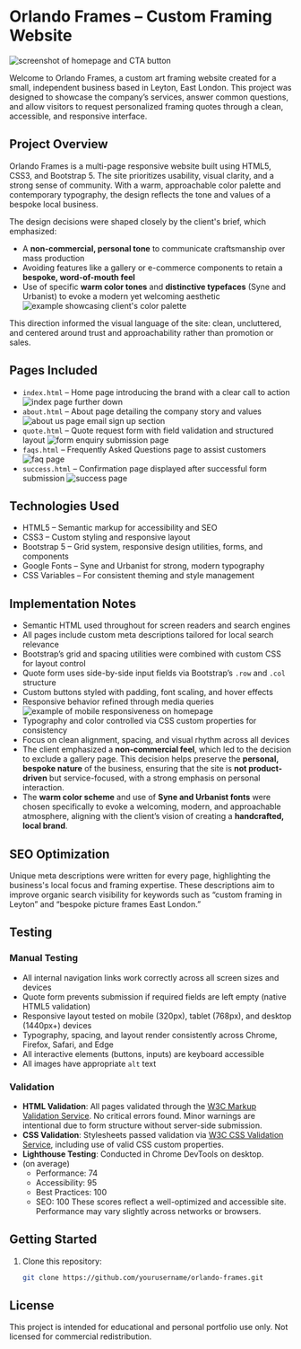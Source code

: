 # Orlando Frames – Custom Framing Website

![screenshot of homepage and CTA button](assets/readme-imgs/home-sc.png)

Welcome to Orlando Frames, a custom art framing website created for a small, independent business based in Leyton, East London. This project was designed to showcase the company’s services, answer common questions, and allow visitors to request personalized framing quotes through a clean, accessible, and responsive interface.

## Project Overview

Orlando Frames is a multi-page responsive website built using HTML5, CSS3, and Bootstrap 5. The site prioritizes usability, visual clarity, and a strong sense of community. With a warm, approachable color palette and contemporary typography, the design reflects the tone and values of a bespoke local business.

The design decisions were shaped closely by the client's brief, which emphasized:
- A **non-commercial, personal tone** to communicate craftsmanship over mass production
- Avoiding features like a gallery or e-commerce components to retain a **bespoke, word-of-mouth feel**
- Use of specific **warm color tones** and **distinctive typefaces** (Syne and Urbanist) to evoke a modern yet welcoming aesthetic
![example showcasing client's color palette](assets/readme-imgs/how-it-works-sc.png)

This direction informed the visual language of the site: clean, uncluttered, and centered around trust and approachability rather than promotion or sales.

## Pages Included

- `index.html` – Home page introducing the brand with a clear call to action
![index page further down](assets/readme-imgs/home-sc-box.png)
- `about.html` – About page detailing the company story and values
![about us page email sign up section](assets/readme-imgs/email-signup.png)
- `quote.html` – Quote request form with field validation and structured layout
![form enquiry submission page](assets/readme-imgs/get-a-quote.png)
- `faqs.html` – Frequently Asked Questions page to assist customers
![faq page](assets/readme-imgs/faq-sc.png)
- `success.html` – Confirmation page displayed after successful form submission
![success page](assets/readme-imgs/success.png)

## Technologies Used

- HTML5 – Semantic markup for accessibility and SEO
- CSS3 – Custom styling and responsive layout
- Bootstrap 5 – Grid system, responsive design utilities, forms, and components
- Google Fonts – Syne and Urbanist for strong, modern typography
- CSS Variables – For consistent theming and style management

## Implementation Notes

- Semantic HTML used throughout for screen readers and search engines
- All pages include custom meta descriptions tailored for local search relevance
- Bootstrap’s grid and spacing utilities were combined with custom CSS for layout control
- Quote form uses side-by-side input fields via Bootstrap’s `.row` and `.col` structure
- Custom buttons styled with padding, font scaling, and hover effects
- Responsive behavior refined through media queries
![example of mobile responsiveness on homepage](assets/readme-imgs/drop-in-mobile.png)
- Typography and color controlled via CSS custom properties for consistency
- Focus on clean alignment, spacing, and visual rhythm across all devices
- The client emphasized a **non-commercial feel**, which led to the decision to exclude a gallery page. This decision helps preserve the **personal, bespoke nature** of the business, ensuring that the site is **not product-driven** but service-focused, with a strong emphasis on personal interaction.
- The **warm color scheme** and use of **Syne and Urbanist fonts** were chosen specifically to evoke a welcoming, modern, and approachable atmosphere, aligning with the client’s vision of creating a **handcrafted, local brand**.

## SEO Optimization

Unique meta descriptions were written for every page, highlighting the business's local focus and framing expertise. These descriptions aim to improve organic search visibility for keywords such as “custom framing in Leyton” and “bespoke picture frames East London.”

## Testing

### Manual Testing

- All internal navigation links work correctly across all screen sizes and devices
- Quote form prevents submission if required fields are left empty (native HTML5 validation)
- Responsive layout tested on mobile (320px), tablet (768px), and desktop (1440px+) devices
- Typography, spacing, and layout render consistently across Chrome, Firefox, Safari, and Edge
- All interactive elements (buttons, inputs) are keyboard accessible
- All images have appropriate `alt` text

### Validation

- **HTML Validation**: All pages validated through the [W3C Markup Validation Service](https://validator.w3.org/). No critical errors found. Minor warnings are intentional due to form structure without server-side submission.
- **CSS Validation**: Stylesheets passed validation via [W3C CSS Validation Service](https://jigsaw.w3.org/css-validator/), including use of valid CSS custom properties.
- **Lighthouse Testing**: Conducted in Chrome DevTools on desktop.
- (on average)
  - Performance: 74
  - Accessibility: 95
  - Best Practices: 100
  - SEO: 100
  These scores reflect a well-optimized and accessible site. Performance may vary slightly across networks or browsers.

## Getting Started

1. Clone this repository:
   ```bash
   git clone https://github.com/yourusername/orlando-frames.git

## License

This project is intended for educational and personal portfolio use only. Not licensed for commercial redistribution.
